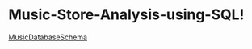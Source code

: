 # Music-Store-Analysis-using-SQL!
[MusicDatabaseSchema](https://github.com/shantanu2203/Music-Store-Analysis-using-SQL/assets/155140911/d486a240-9c9a-48d4-a050-8d4b3e09a54c)
